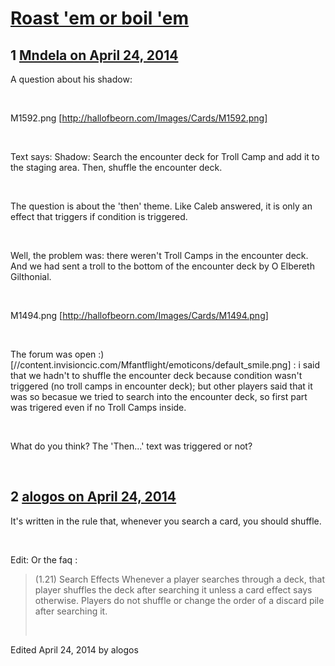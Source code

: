 # [Roast &#039;em or boil &#039;em](https://community.fantasyflightgames.com/topic/104678-roast-em-or-boil-em/)

## 1 [Mndela on April 24, 2014](https://community.fantasyflightgames.com/topic/104678-roast-em-or-boil-em/?do=findComment&comment=1060246)

A question about his shadow:

 

M1592.png [http://hallofbeorn.com/Images/Cards/M1592.png]

 

Text says: Shadow: Search the encounter deck for Troll Camp and add it to the staging area. Then, shuffle the encounter deck.

 

The question is about the 'then' theme. Like Caleb answered, it is only an effect that triggers if condition is triggered.

 

Well, the problem was: there weren't Troll Camps in the encounter deck. And we had sent a troll to the bottom of the encounter deck by O Elbereth Gilthonial.

 

M1494.png [http://hallofbeorn.com/Images/Cards/M1494.png]

 

The forum was open :) [//content.invisioncic.com/Mfantflight/emoticons/default_smile.png] : i said that we hadn't to shuffle the encounter deck because condition wasn't triggered (no troll camps in encounter deck); but other players said that it was so becasue we tried to search into the encounter deck, so first part was trigered even if no Troll Camps inside.

 

What do you think? The 'Then...' text was triggered or not?

 

## 2 [alogos on April 24, 2014](https://community.fantasyflightgames.com/topic/104678-roast-em-or-boil-em/?do=findComment&comment=1060252)

It's written in the rule that, whenever you search a card, you should shuffle.

 

Edit: Or the faq :

> (1.21) Search Effects
> Whenever a player searches through a deck, that player
> shuffles the deck after searching it unless a card effect
> says otherwise. Players do not shuffle or change the
> order of a discard pile after searching it.
> 
>  

Edited April 24, 2014 by alogos

